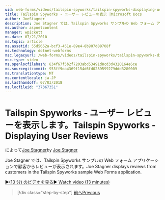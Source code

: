 ```yaml
---
uid: web-forms/videos/tailspin-spyworks/tailspin-spyworks-displaying-user-reviews
title: Tailspin Spyworks - ユーザー レビューの表示 |Microsoft Docs
author: JoeStagner
description: Joe Stagner では、Tailspin Spyworks サンプルの Web フォーム アプリケーションで顧客からレビューが表示されます。
ms.author: aspnetcontent
manager: wpickett
ms.date: 07/21/2010
ms.topic: article
ms.assetid: 55d5652a-bcf3-451e-89e4-8b907d88708f
ms.technology: dotnet-webforms
msc.legacyurl: /web-forms/videos/tailspin-spyworks/tailspin-spyworks-displaying-user-reviews
msc.type: video
ms.openlocfilehash: 834f67f5b2f7203abd53491d8cd3d4320164e6ce
ms.sourcegitcommit: 953ff9ea4369f154d6fd0239599279ddd3280009
ms.translationtype: MT
ms.contentlocale: ja-JP
ms.lasthandoff: 07/03/2018
ms.locfileid: "37367351"
---
```

<a name="tailspin-spyworks---displaying-user-reviews"></a><span data-ttu-id="8fb7b-103">Tailspin Spyworks - ユーザー レビューを表示します。</span><span class="sxs-lookup"><span data-stu-id="8fb7b-103">Tailspin Spyworks - Displaying User Reviews</span></span>
====================
<span data-ttu-id="8fb7b-104">によって[Joe Stagner](https://github.com/JoeStagner)</span><span class="sxs-lookup"><span data-stu-id="8fb7b-104">by [Joe Stagner](https://github.com/JoeStagner)</span></span>

<span data-ttu-id="8fb7b-105">Joe Stagner では、Tailspin Spyworks サンプルの Web フォーム アプリケーションで顧客からレビューが表示されます。</span><span class="sxs-lookup"><span data-stu-id="8fb7b-105">Joe Stagner displays reviews from customers in the Tailspin Spyworks sample Web Forms application.</span></span>

[<span data-ttu-id="8fb7b-106">&#9654;(13 分) のビデオを見る</span><span class="sxs-lookup"><span data-stu-id="8fb7b-106">&#9654; Watch video (13 minutes)</span></span>](https://channel9.msdn.com/Blogs/ASP-NET-Site-Videos/tailspin-spyworks-displaying-user-reviews)

> [!div class="step-by-step"]
> [<span data-ttu-id="8fb7b-107">前へ</span><span class="sxs-lookup"><span data-stu-id="8fb7b-107">Previous</span></span>](tailspin-spyworks-adding-user-product-reviews.md)

